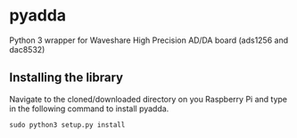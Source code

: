 # pyadda
Python 3 wrapper for Waveshare High Precision AD/DA board (ads1256 and dac8532)

## Installing the library
Navigate to the cloned/downloaded directory on you Raspberry Pi and type in the following command to install pyadda.
```
sudo python3 setup.py install
```
